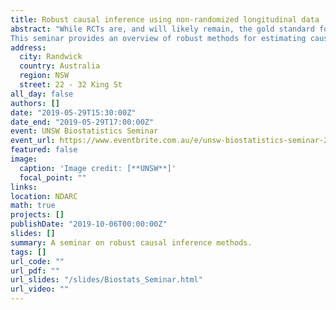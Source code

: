 ```yaml
---
title: Robust causal inference using non-randomized longitudinal data
abstract: "While RCTs are, and will likely remain, the gold standard for causal inference, there are times when RCTs are not possible, but where causal inference is desirable.
This seminar provides an overview of robust methods for estimating causal effects using observational data, and particular the method targeted maximum likelihood estimation."
address:
  city: Randwick
  country: Australia
  region: NSW
  street: 22 - 32 King St
all_day: false
authors: []
date: "2019-05-29T15:30:00Z"
date_end: "2019-05-29T17:00:00Z"
event: UNSW Biostatistics Seminar
event_url: https://www.eventbrite.com.au/e/unsw-biostatistics-seminar-29-may-2019-tickets-60388605946?utm_campaign=postpub&utm_medium=em&utm_source=sm&utm_content=viewevent
featured: false
image:
  caption: 'Image credit: [**UNSW**]'
  focal_point: ""
links:
location: NDARC
math: true
projects: []
publishDate: "2019-10-06T00:00:00Z"
slides: []
summary: A seminar on robust causal inference methods.
tags: []
url_code: ""
url_pdf: ""
url_slides: "/slides/Biostats_Seminar.html"
url_video: ""
---
```

